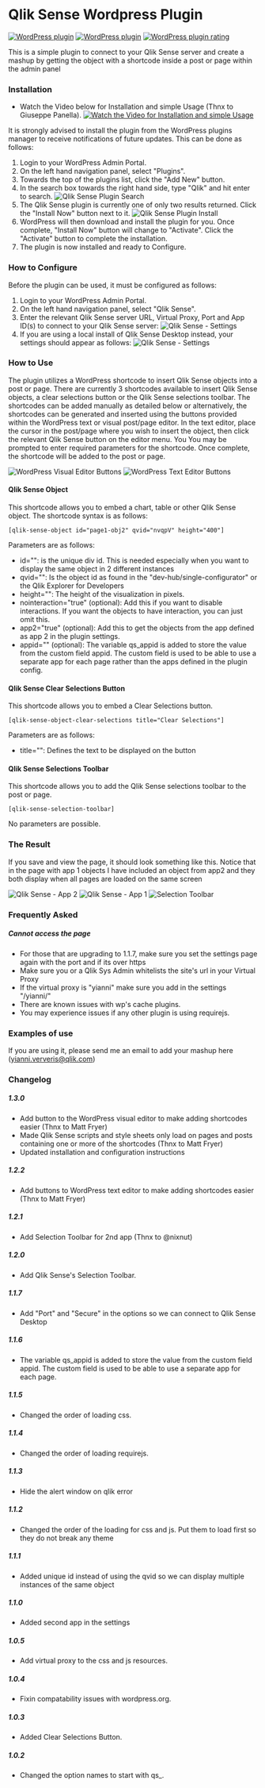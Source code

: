 # Qlik Sense Wordpress Plugin
[![WordPress plugin](https://img.shields.io/wordpress/plugin/v/qlik-sense.svg)](https://wordpress.org/plugins/qlik-sense/)
[![WordPress plugin](https://img.shields.io/wordpress/plugin/dt/qlik-sense.svg)](https://wordpress.org/plugins/qlik-sense/)
[![WordPress plugin rating](https://img.shields.io/wordpress/plugin/r/qlik-sense.svg)](https://wordpress.org/plugins/qlik-sense/)

This is a simple plugin to connect to your Qlik Sense server and create a mashup by getting the object with a shortcode inside a post or page within the admin panel


### Installation ###

- Watch the Video below for Installation and simple Usage (Thnx to Giuseppe Panella).
[![Watch the Video for Installation and simple Usage](https://img.youtube.com/vi/dSZh5IJcp2g/0.jpg)](https://www.youtube.com/watch?v=dSZh5IJcp2g)

It is strongly advised to install the plugin from the WordPress plugins manager to receive notifications of future updates. This can be done as follows:

1. Login to your WordPress Admin Portal.
1. On the left hand navigation panel, select "Plugins". 
1. Towards the top of the plugins list, click the "Add New" button. 
1. In the search box towards the right hand side, type "Qlik" and hit enter to search.
![Qlik Sense Plugin Search](/assets/Plugin-search.png?raw=true "Qlik Sense Plugin Search")
1. The Qlik Sense plugin is currently one of only two results returned. Click the "Install Now" button next to it.
![Qlik Sense Plugin Install](/assets/Plugin-install.png?raw=true "Qlik Sense Plugin Install")
1. WordPress will then download and install the plugin for you. Once complete, "Install Now" button will change to "Activate". Click the "Activate" button to complete the installation.
1. The plugin is now installed and ready to Configure.

### How to Configure ###

Before the plugin can be used, it must be configured as follows:

1. Login to your WordPress Admin Portal.
1. On the left hand navigation panel, select "Qlik Sense". 
1. Enter the relevant Qlik Sense server URL, Virtual Proxy, Port and App ID(s) to connect to your Qlik Sense server:
![Qlik Sense - Settings](/assets/Settings-server.png?raw=true "Qlik Sense - Settings")
1. If you are using a local install of Qlik Sense Desktop instead, your settings should appear as follows:
![Qlik Sense - Settings](/assets/Settings-local.png?raw=true "Qlik Sense - Settings")


### How to Use ###

The plugin utilizes a WordPress shortcode to insert Qlik Sense objects into a post or page. There are currently 3 shortcodes available to insert Qlik Sense objects, a clear selections button or the Qlik Sense selections toolbar. The shortcodes can be added manually as detailed below or alternatively, the shortcodes can be generated and inserted using the buttons provided within the WordPress text or visual post/page editor. In the text editor, place the cursor in the post/page where you wish to insert the object, then click the relevant Qlik Sense button on the editor menu. You You may be prompted to enter required parameters for the shortcode. Once complete, the shortcode will be added to the post or page.

![WordPress Visual Editor Buttons](/assets/Plugin-buttons-visual.png?raw=true "WordPress Visual Editor Buttons")
![WordPress Text Editor Buttons](/assets/Plugin-buttons-text.png?raw=true "WordPress Text Editor Buttons")

#### Qlik Sense Object ###

This shortcode allows you to embed a chart, table or other Qlik Sense object. The shortcode syntax is as follows:
```
[qlik-sense-object id="page1-obj2" qvid="nvqpV" height="400"]
```
Parameters are as follows:
* id="": is the unique div id. This is needed especially when you want to display the same object in 2 different instances
* qvid="": Is the object id as found in the "dev-hub/single-configurator" or the Qlik Explorer for Developers
* height="": The height of the visualization in pixels.
* nointeraction="true" (optional): Add this if you want to disable interactions. If you want the objects to have interaction, you can just omit this.
* app2="true" (optional): Add this to get the objects from the app defined as app 2 in the plugin settings.
* appid="" (optional): The variable qs_appid is added to store the value from the custom field appid. The custom field is used to be able to use a separate app for each page rather than the apps defined in the plugin config.
 
#### Qlik Sense Clear Selections Button ####

This shortcode allows you to embed a Clear Selections button.
```
[qlik-sense-object-clear-selections title="Clear Selections"]
```
Parameters are as follows:
* title="": Defines the text to be displayed on the button

#### Qlik Sense Selections Toolbar ####

This shortcode allows you to add the Qlik Sense selections toolbar to the post or page.
```
[qlik-sense-selection-toolbar]
```
No parameters are possible.

### The Result ###

If you save and view the page, it should look something like this. Notice that in the page with app 1 objects I have included an object from app2 and they both display when all pages are loaded on the same screen

![Qlik Sense - App 2](/assets/Helloworld.png?raw=true "Qlik Sense - App 2")
![Qlik Sense - App 1](/assets/Helloworld2.png?raw=true "Qlik Sense - App 1")
![Selection Toolbar](/assets/selection-toolbar.png?raw=true "Selection Toolbar")

### Frequently Asked ###

##### Cannot access the page

- For those that are upgrading to 1.1.7, make sure you set the settings page again with the port and if its over https
- Make sure you or a Qlik Sys Admin whitelists the site's url in your Virtual Proxy
- If the virtual proxy is "yianni" make sure you add in the settings "/yianni/"
- There are known issues with wp's cache plugins.
- You may experience issues if any other plugin is using requirejs.

### Examples of use ###
If you are using it, please send me an email to add your mashup here (yianni.ververis@qlik.com)

### Changelog ###

##### 1.3.0 #####
* Add button to the WordPress visual editor to make adding shortcodes easier (Thnx to Matt Fryer)
* Made Qlik Sense scripts and style sheets only load on pages and posts containing one or more of the shortcodes (Thnx to Matt Fryer)
* Updated installation and configuration instructions

##### 1.2.2 #####
* Add buttons to WordPress text editor to make adding shortcodes easier (Thnx to Matt Fryer)

##### 1.2.1 #####
* Add Selection Toolbar for 2nd app (Thnx to @nixnut)

##### 1.2.0 #####
* Add Qlik Sense's Selection Toolbar.

##### 1.1.7 #####
* Add "Port" and "Secure" in the options so we can connect to Qlik Sense Desktop

##### 1.1.6 #####
* The variable qs_appid is added to store the value from the custom field appid. The custom field is used to be able to use a separate app for each page.

##### 1.1.5 #####
* Changed the order of loading css.

##### 1.1.4 #####
* Changed the order of loading requirejs.

##### 1.1.3 #####
* Hide the alert window on qlik error

##### 1.1.2 #####
* Changed the order of the loading for css and js. Put them to load first so they do not break any theme

##### 1.1.1 #####
* Added unique id instead of using the qvid so we can display multiple instances of the same object

##### 1.1.0 #####
* Added second app in the settings

##### 1.0.5 #####
* Add virtual proxy to the css and js resources.

##### 1.0.4 #####
* Fixin compatability issues with wordpress.org.

##### 1.0.3 #####
* Added Clear Selections Button.

##### 1.0.2 #####
* Changed the option names to start with qs_.
